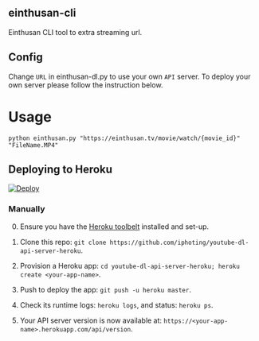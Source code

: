 ## einthusan-cli
Einthusan CLI tool to extra streaming url.

## Config
Change `URL` in einthusan-dl.py to use your own `API` server. To deploy your own server please follow the instruction below.
# Usage
`python einthusan.py "https://einthusan.tv/movie/watch/{movie_id}" "FileName.MP4"`

## Deploying to Heroku

[![Deploy](https://www.herokucdn.com/deploy/button.png)](https://heroku.com/deploy)

### Manually

0. Ensure you have the [Heroku toolbelt](https://toolbelt.heroku.com) installed and set-up.

1. Clone this repo: `git clone https://github.com/iphoting/youtube-dl-api-server-heroku`.

2. Provision a Heroku app: `cd youtube-dl-api-server-heroku; heroku create <your-app-name>`.

3. Push to deploy the app: `git push -u heroku master`.

4. Check its runtime logs: `heroku logs`, and status: `heroku ps`.

5. Your API server version is now available at: `https://<your-app-name>.herokuapp.com/api/version`.
